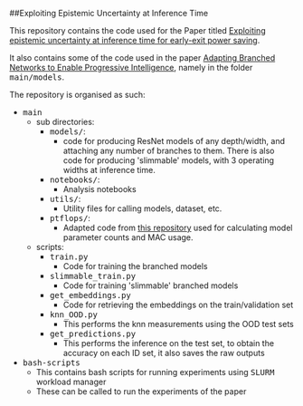 ##Exploiting Epistemic Uncertainty at Inference Time 

This repository contains the code used for the Paper titled [Exploiting epistemic uncertainty at inference time for early-exit power saving](). 

It also contains some of the code used in the paper [Adapting Branched Networks to Enable Progressive Intelligence](https://bmvc2022.mpi-inf.mpg.de/0990.pdf), namely in the folder <tt>main/models</tt>. 

The repository is organised as such:

- <tt>main</tt>
    - sub directories:
        - <tt>models/</tt>: 
            - code for producing ResNet models of any depth/width, and attaching any number of branches to them. There is also code for producing 'slimmable' models, with 3 operating widths at inference time.
        - <tt>notebooks/</tt>:
            - Analysis notebooks 
        - <tt>utils/</tt>:
            - Utility files for calling models, dataset, etc.
        - <tt>ptflops/</tt>: 
            - Adapted code from [this repository](https://github.com/sovrasov/flops-counter.pytorch/blob/master/ptflops/flops_counter.py) used for calculating model parameter counts and MAC usage.
    - scripts:
        - <tt>train.py</tt>
            - Code for training the branched models
        - <tt>slimmable_train.py</tt>
            - Code for training 'slimmable' branched models
        - <tt>get_embeddings.py</tt>
            - Code for retrieving the embeddings on the train/validation set
        - <tt>knn_OOD.py</tt>
            - This performs the knn measurements using the OOD test sets
        - <tt>get_predictions.py</tt>
            - This performs the inference on the test set, to obtain the accuracy on each ID set, it also saves the raw outputs
- <tt>bash-scripts</tt>
    - This contains bash scripts for running experiments using <tt>SLURM</tt> workload manager
    - These can be called to run the experiments of the paper
